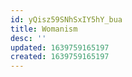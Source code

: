 ```yaml
---
id: yQisz59SNhSxIY5hY_bua
title: Womanism
desc: ''
updated: 1639759165197
created: 1639759165197
---
```


